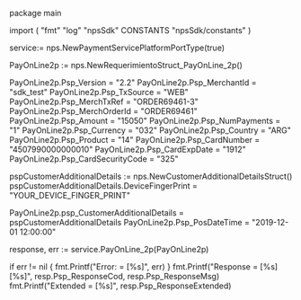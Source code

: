 package main

import (
        "fmt"
        "log"
        "npsSdk"
        CONSTANTS "npsSdk/constants"
)

service:= nps.NewPaymentServicePlatformPortType(true)

PayOnLine2p := nps.NewRequerimientoStruct_PayOnLine_2p()

PayOnLine2p.Psp_Version = "2.2"
PayOnLine2p.Psp_MerchantId = "sdk_test"
PayOnLine2p.Psp_TxSource = "WEB"
PayOnLine2p.Psp_MerchTxRef = "ORDER69461-3"
PayOnLine2p.Psp_MerchOrderId = "ORDER69461"
PayOnLine2p.Psp_Amount = "15050"
PayOnLine2p.Psp_NumPayments = "1"
PayOnLine2p.Psp_Currency = "032"
PayOnLine2p.Psp_Country = "ARG"
PayOnLine2p.Psp_Product = "14"
PayOnLine2p.Psp_CardNumber = "4507990000000010"
PayOnLine2p.Psp_CardExpDate = "1912"
PayOnLine2p.Psp_CardSecurityCode = "325"

pspCustomerAdditionalDetails := nps.NewCustomerAdditionalDetailsStruct()
pspCustomerAdditionalDetails.DeviceFingerPrint = "YOUR_DEVICE_FINGER_PRINT"

PayOnLine2p.psp_CustomerAdditionalDetails = pspCustomerAdditionalDetails
PayOnLine2p.Psp_PosDateTime = "2019-12-01 12:00:00"

response, err := service.PayOnLine_2p(PayOnLine2p)

if err != nil {
    fmt.Printf("Error: = [%s]", err)
}
fmt.Printf("Response = [%s] [%s]", resp.Psp_ResponseCod, resp.Psp_ResponseMsg)
fmt.Printf("Extended = [%s]", resp.Psp_ResponseExtended)



